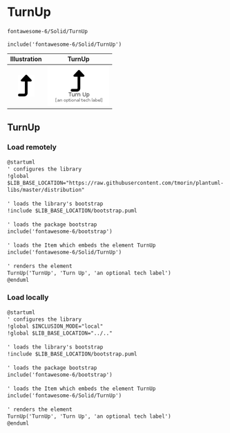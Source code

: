# TurnUp


```text
fontawesome-6/Solid/TurnUp
```

```text
include('fontawesome-6/Solid/TurnUp')
```



| Illustration | TurnUp |
| :---: | :---: |
| ![illustration for Illustration](../../fontawesome-6/Solid/TurnUp.png) | ![illustration for TurnUp](../../fontawesome-6/Solid/TurnUp.Local.png) |




## TurnUp

### Load remotely
```plantuml
@startuml
' configures the library
!global $LIB_BASE_LOCATION="https://raw.githubusercontent.com/tmorin/plantuml-libs/master/distribution"

' loads the library's bootstrap
!include $LIB_BASE_LOCATION/bootstrap.puml

' loads the package bootstrap
include('fontawesome-6/bootstrap')

' loads the Item which embeds the element TurnUp
include('fontawesome-6/Solid/TurnUp')

' renders the element
TurnUp('TurnUp', 'Turn Up', 'an optional tech label')
@enduml
```

### Load locally
```plantuml
@startuml
' configures the library
!global $INCLUSION_MODE="local"
!global $LIB_BASE_LOCATION="../.."

' loads the library's bootstrap
!include $LIB_BASE_LOCATION/bootstrap.puml

' loads the package bootstrap
include('fontawesome-6/bootstrap')

' loads the Item which embeds the element TurnUp
include('fontawesome-6/Solid/TurnUp')

' renders the element
TurnUp('TurnUp', 'Turn Up', 'an optional tech label')
@enduml
```

